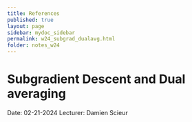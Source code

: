 ```yaml
---
title: References
published: true
layout: page
sidebar: mydoc_sidebar
permalink: w24_subgrad_dualavg.html
folder: notes_w24
---
```


# Subgradient Descent and Dual averaging 
Date: 02-21-2024
Lecturer: Damien Scieur
